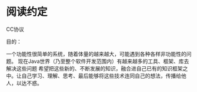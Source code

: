 # 阅读约定

CC协议

目的：

一个功能性很简单的系统，随着体量的越来越大，可能遇到各种各样非功能性的问题。 现在Java世界（乃至整个软件开发范围内）有越来越多的工具、框架、库去解决这些问题 希望把这些新的、不断发展的知识，融合进自己已有的知识框架之中。让自己学习、理解、思考、最后能够将这些技术连同自己的想法，传播给他人，以达不惑。

